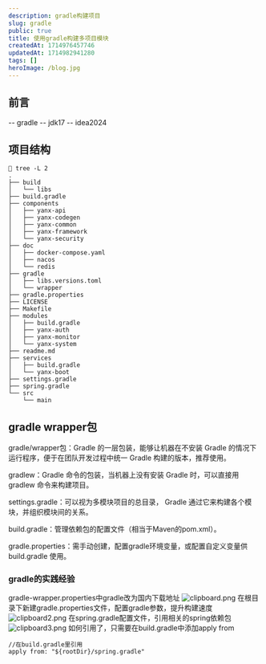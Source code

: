 ```yaml
---
description: gradle构建项目
slug: gradle
public: true
title: 使用gradle构建多项目模块
createdAt: 1714976457746
updatedAt: 1714982941280
tags: []
heroImage: /blog.jpg
---
```

## 前言
-- gradle
-- jdk17
-- idea2024
## 项目结构
```shell
 tree -L 2
.
├── build
│   └── libs
├── build.gradle
├── components
│   ├── yanx-api
│   ├── yanx-codegen
│   ├── yanx-common
│   ├── yanx-framework
│   └── yanx-security
├── doc
│   ├── docker-compose.yaml
│   ├── nacos
│   └── redis
├── gradle
│   ├── libs.versions.toml
│   └── wrapper
├── gradle.properties
├── LICENSE
├── Makefile
├── modules
│   ├── build.gradle
│   ├── yanx-auth
│   ├── yanx-monitor
│   └── yanx-system
├── readme.md
├── services
│   ├── build.gradle
│   └── yanx-boot
├── settings.gradle
├── spring.gradle
└── src
    └── main

```
## gradle wrapper包
gradle/wrapper包：Gradle 的一层包装，能够让机器在不安装 Gradle 的情况下运行程序，便于在团队开发过程中统一 Gradle 构建的版本，推荐使用。

gradlew：Gradle 命令的包装，当机器上没有安装 Gradle 时，可以直接用 gradlew 命令来构建项目。

settings.gradle：可以视为多模块项目的总目录， Gradle 通过它来构建各个模块，并组织模块间的关系。

build.gradle：管理依赖包的配置文件（相当于Maven的pom.xml）。

gradle.properties：需手动创建，配置gradle环境变量，或配置自定义变量供 build.gradle 使用。
### gradle的实践经验
gradle-wrapper.properties中gradle改为国内下载地址
![clipboard.png](/posts/gradle_clipboard-png.png)
在根目录下新建gradle.properties文件，配置gradle参数，提升构建速度
![clipboard2.png](/posts/gradle_clipboard2-png.png)
在spring.gradle配置文件，引用相关的spring依赖包
![clipboard3.png](/posts/gradle_clipboard3-png.png)
如何引用了，只需要在build.gradle中添加apply from
```
//在build.gradle里引用
apply from: "${rootDir}/spring.gradle"
```
